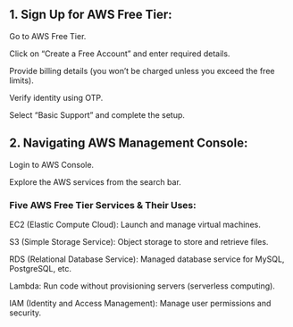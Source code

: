 ## 1. Sign Up for AWS Free Tier:

Go to AWS Free Tier.

Click on “Create a Free Account” and enter required details.

Provide billing details (you won’t be charged unless you exceed the free limits).

Verify identity using OTP.

Select “Basic Support” and complete the setup.

## 2. Navigating AWS Management Console:

Login to AWS Console.

Explore the AWS services from the search bar.

### Five AWS Free Tier Services & Their Uses:

EC2 (Elastic Compute Cloud): Launch and manage virtual machines.

S3 (Simple Storage Service): Object storage to store and retrieve files.

RDS (Relational Database Service): Managed database service for MySQL, PostgreSQL, etc.

Lambda: Run code without provisioning servers (serverless computing).

IAM (Identity and Access Management): Manage user permissions and security.